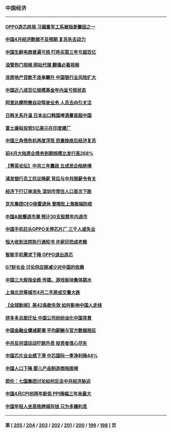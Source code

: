 ### 中国经济
---
#### [OPPO造芯终局 习偏重军工系被指是肇因之一](../../pages/ncid283/n13997811.md?05161645) 
#### [中国4月经济数据不及预期 复苏失去动力](../../pages/ncid283/n13997904.md?05161645) 
#### [中国生鲜电商普遍亏损 叮咚买菜三年亏超百亿](../../pages/ncid283/n13997749.md?05161645) 
#### [油管热门视频 网站代理 翻墙必看视频](http://138.2.39.72:81/youtube.html?epic-marker?05161645)
#### [涉房地产贷款不良率攀升 中国银行业风险扩大](../../pages/ncid283/n13997746.md?05161645) 
#### [中国近八成百亿规模基金年内呈亏损状态](../../pages/ncid283/n13997719.md?05161645) 
#### [阿里达摩院撤自动驾驶业务 人员去向引关注](../../pages/ncid283/n13997487.md?05161645) 
#### [日韩关系升温 日本出口韩国啤酒量首超中国](../../pages/ncid283/n13997713.md?05161645) 
#### [富士康拟投资5亿美元在印度建厂](../../pages/ncid283/n13997524.md?05161645) 
#### [中国三角债危机再度浮现 恐重挫疫后经济复苏](../../pages/ncid283/n13997412.md?05161645) 
#### [前4月大陆房企债务到期规模比发行高268%](../../pages/ncid283/n13997155.md?05161645) 
#### [【菁英论坛】中共三年蠢政 五成民企陷绝境](../../pages/ncid283/n13996197.md?05161645) 
#### [浦发银行员工抗议降薪 背后与中共限薪令有关](../../pages/ncid283/n13996170.md?05161645) 
#### [经济下行订单流失 深圳市常住人口首次下跌](../../pages/ncid283/n13996071.md?05161645) 
#### [京东集团CEO徐雷退休 曾暗批上海极端防疫](../../pages/ncid283/n13996025.md?05161645) 
#### [中国A股爆退市潮 预计30支股票年内退市](../../pages/ncid283/n13995716.md?05161645) 
#### [中国手机巨头OPPO关停芯片厂 三千人或失业](../../pages/ncid283/n13995142.md?05161645) 
#### [恒大收到法院执行通知书 许家印恐成老赖](../../pages/ncid283/n13995068.md?05161645) 
#### [智能手机需求下降 OPPO退出造芯](../../pages/ncid283/n13994948.md?05161645) 
#### [G7财长会 讨论供应链减少对中国的依赖](../../pages/ncid283/n13994903.md?05161645) 
#### [中国三大股指全跌 传媒、游戏板块集体跳水](../../pages/ncid283/n13994759.md?05161645) 
#### [上海北京等城市4月二手房成交量大跌](../../pages/ncid283/n13994655.md?05161645) 
#### [【全球新闻】美42条款失效 如何影响中国人走线](../../pages/ncid283/n13994699.md?05161645) 
#### [拼多多总部迁址 中国公司纷纷淡化中国背景](../../pages/ncid283/n13994366.md?05161645) 
#### [中国金融业爆减薪潮 平均薪酬与官方数据相反](../../pages/ncid283/n13994415.md?05161645) 
#### [中共反间谍运动吓跑外资 投资者信心尽失](../../pages/ncid283/n13994515.md?05161645) 
#### [中国芯片业业绩下滑 中芯国际一季净利降44%](../../pages/ncid283/n13994292.md?05161645) 
#### [中国人口下降 婴儿产品制造商陷困境](../../pages/ncid283/n13994277.md?05161645) 
#### [耶伦：七国集团讨论如何反击中共经济胁迫](../../pages/ncid283/n13994141.md?05161645) 
#### [中国4月CPI创两年新低 PPI降幅三年来最大](../../pages/ncid283/n13993744.md?05161645) 
#### [中国年轻人坐高铁跨城存钱 只为多赚利息](../../pages/ncid283/n13994133.md?05161645) 

---
#### 第 [ [205](./205.md?05161645) / [204](./204.md?05161645) / [203](./203.md?05161645) / [202](./202.md?05161645) / [201](./201.md?05161645) / [200](./200.md?05161645) / [199](./199.md?05161645) / [198](./198.md?05161645) ] 页

